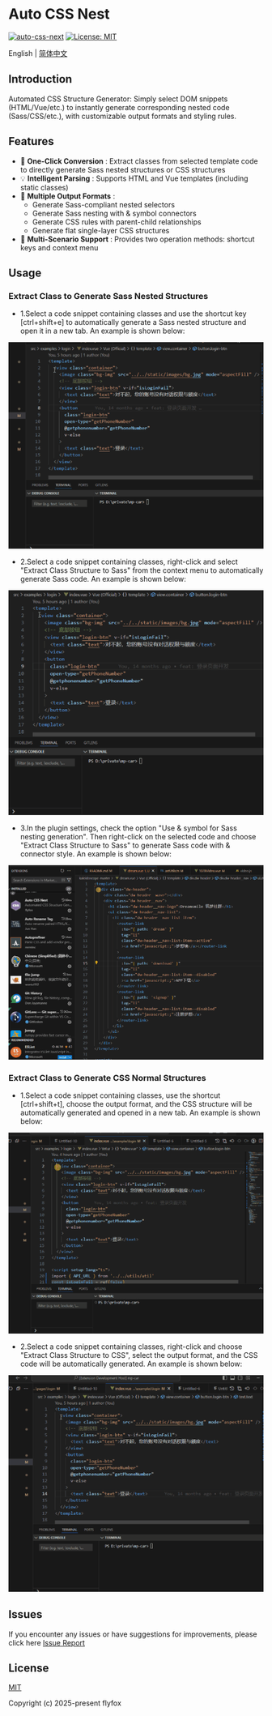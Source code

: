 # Auto CSS Nest

[![auto-css-next](https://img.shields.io/github/v/tag/z-ti/auto-css-nest?color=blue&label=version)](https://github.com/z-ti/auto-css-nest)
[![License: MIT](https://img.shields.io/github/license/z-ti/auto-css-nest)](https://github.com/z-ti/auto-css-nest/blob/main/LICENSE)

English | [简体中文](./README.md)

## Introduction

Automated CSS Structure Generator: Simply select DOM snippets (HTML/Vue/etc.) to instantly generate corresponding nested code (Sass/CSS/etc.), with customizable output formats and styling rules.

## Features

- 🚀 **One-Click Conversion** : Extract classes from selected template code to directly generate Sass nested structures or CSS structures‌
- 💡 **Intelligent Parsing** : Supports HTML and Vue templates (including static classes)
- 🧩 **Multiple Output Formats** :
  - Generate Sass-compliant nested selectors‌
  - Generate Sass nesting with ‌&‌ symbol connectors‌
  - Generate CSS rules with parent-child relationships‌
  - Generate flat single-layer CSS structures‌
- 🎨 **Multi-Scenario Support** : Provides two operation methods: shortcut keys and context menu

## Usage

### Extract Class to Generate Sass Nested Structures

- 1.Select a code snippet containing classes and use the shortcut key [ctrl+shift+e] to automatically generate a Sass nested structure and open it in a new tab. An example is shown below:

![Shortcut Keys](https://raw.githubusercontent.com/z-ti/auto-css-nest/main/images/screenshot1.gif)

- 2.Select a code snippet containing classes, right-click and select "Extract Class Structure to Sass" from the context menu to automatically generate Sass code. An example is shown below:

![Right Click Menu](https://raw.githubusercontent.com/z-ti/auto-css-nest/main/images/screenshot2.gif)

- 3.In the plugin settings‌, check the option ‌"Use & symbol for Sass nesting generation"‌. Then right-click on the selected code and choose ‌"Extract Class Structure to Sass"‌ to generate Sass code with ‌&‌ connector style. An example is shown below:

![Right Click Menu](https://raw.githubusercontent.com/z-ti/auto-css-nest/main/images/screenshot5.gif)

### Extract Class to Generate CSS Normal Structures

- 1.Select a code snippet containing classes, use the shortcut [ctrl+shift+t], choose the output format, and the CSS structure will be automatically generated and opened in a new tab. An example is shown below:

![Shortcut Keys](https://raw.githubusercontent.com/z-ti/auto-css-nest/main/images/screenshot3.gif)

- 2.‌Select a code snippet containing classes, right-click and choose "Extract Class Structure to CSS", select the output format, and the CSS code will be automatically generated. An example is shown below:

![Right Click Menu](https://raw.githubusercontent.com/z-ti/auto-css-nest/main/images/screenshot4.gif)

## Issues

If you encounter any issues or have suggestions for improvements, please click here [Issue Report](https://github.com/z-ti/auto-css-nest/issues)

## License

[MIT](https://github.com/z-ti/auto-css-nest/blob/master/LICENSE)

Copyright (c) 2025-present flyfox
